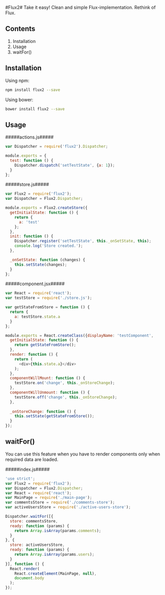 #Flux2#
Take it easy! Clean and simple Flux-implementation. Rethink of Flux.

Contents
--------
1. Installation
2. Usage
3. waitFor()


Installation
------------
Using npm:
```bash
npm install flux2 --save
```

Using bower:
```bash
bower install flux2 --save
```


Usage
-----

#####actions.js#####
```javascript
var Dispatcher = require('flux2').Dispatcher;

module.exports = {
  test: function () {
    Dispatcher.dispatch('setTestState', {a: 1});
  }
};
```

#####store.js#####
```javascript
var Flux2 = require('flux2');
var Dispatcher = Flux2.Dispatcher;

module.exports = Flux2.createStore({
  getInitialState: function () {
    return {
      a: 'test'
    };
  },
  init: function () {
    Dispatcher.register('setTestState', this._onSetState, this);
    console.log('Store created.');
  },

  _onSetState: function (changes) {
    this.setState(changes);
  }
};
```

#####component.jsx#####
```javascript
var React = require('react');
var testStore = require('./store.js');

var getStateFromStore = function () {
  return {
    a: testStore.state.a
  }
};  

module.exports = React.createClass({displayName: 'testComponent',
  getInitialState: function () {
    return getStateFromStore();
  },
  render: function () {
    return (
      <div>{this.state.a}</div>
    );
  },
  componentWillMount: function () {
    testStore.on('change', this._onStoreChange);
  },
  componentWillUnmount: function () {
    testStore.off('change', this._onStoreChange);
  },
  
  _onStoreChange: function () {
    this.setState(getStateFromStore());
  }
});
```

waitFor()
---------
You can use this feature when you have to render components only when required data are loaded.

#####index.js#####
```javascript
'use strict';
var Flux2 = require('flux2');
var Dispatcher = Flux2.Dispatcher;
var React = require('react');
var MainPage = require('./main-page');
var commentsStore = require('./comments-store');
var activeUsersStore = require('./active-users-store');

Dispatcher.waitFor([{
  store: commentsStore,
  ready: function (params) {
    return Array.isArray(params.comments);
  }
}, {
  store: activeUsersStore,
  ready: function (params) {
    return Array.isArray(params.users);
  }
}], function () {
  React.render(
    React.createElement(MainPage, null),
    document.body
  );
});
```
